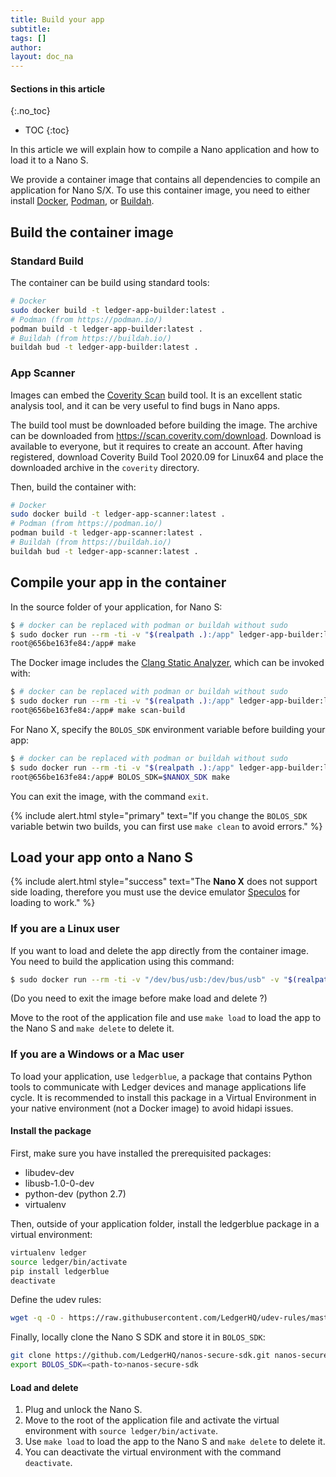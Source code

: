 ```yaml
---
title: Build your app
subtitle:
tags: []
author:
layout: doc_na
---
```


#### Sections in this article
{:.no_toc}
* TOC
{:toc}

In this article we will explain how to compile a Nano application and how to load it to a Nano S.

We provide a container image that contains all dependencies to compile an application for Nano S/X. To use this container image, you need to either install [Docker](https://docs.docker.com/get-docker/), [Podman](https://podman.io/), or [Buildah](https://buildah.io/).

## Build the container image

### Standard Build

The container can be build using standard tools:

```bash
# Docker
sudo docker build -t ledger-app-builder:latest .
# Podman (from https://podman.io/)
podman build -t ledger-app-builder:latest .
# Buildah (from https://buildah.io/)
buildah bud -t ledger-app-builder:latest .
```

### App Scanner

Images can embed the [Coverity Scan](https://scan.coverity.com/) build tool. It is an excellent static analysis tool, and it can be very useful to find bugs in Nano apps.

The build tool must be downloaded before building the image. The archive can be downloaded from <https://scan.coverity.com/download>. Download is available to everyone, but it requires to create an account. After having registered, download Coverity Build Tool 2020.09 for Linux64 and place the downloaded archive in the `coverity` directory.

Then, build the container with:

```bash
# Docker
sudo docker build -t ledger-app-scanner:latest .
# Podman (from https://podman.io/)
podman build -t ledger-app-scanner:latest .
# Buildah (from https://buildah.io/)
buildah bud -t ledger-app-scanner:latest .
```

## Compile your app in the container

In the source folder of your application, for Nano S:

```bash
$ # docker can be replaced with podman or buildah without sudo
$ sudo docker run --rm -ti -v "$(realpath .):/app" ledger-app-builder:latest
root@656be163fe84:/app# make
```

The Docker image includes the [Clang Static Analyzer](https://clang-analyzer.llvm.org/), which can be invoked with:

```bash
$ # docker can be replaced with podman or buildah without sudo
$ sudo docker run --rm -ti -v "$(realpath .):/app" ledger-app-builder:latest
root@656be163fe84:/app# make scan-build
```

For Nano X, specify the `BOLOS_SDK` environment variable before building your app:

```bash
$ # docker can be replaced with podman or buildah without sudo
$ sudo docker run --rm -ti -v "$(realpath .):/app" ledger-app-builder:latest
root@656be163fe84:/app# BOLOS_SDK=$NANOX_SDK make
```

You can exit the image, with the command `exit`.

<!--  -->
{% include alert.html style="primary" text="If you change the <code>BOLOS_SDK</code> variable betwin two builds, you can first use <code>make clean</code> to avoid errors." %}
<!--  -->


## Load your app onto a Nano S

<!--  -->
{% include alert.html style="success" text="The <b>Nano X</b> does not support side loading, therefore you must use the device emulator <a href='https://developers.ledger.com/docs/speculos/start-here/'>Speculos</a> for loading to work." %}
<!--  -->

### If you are a Linux user

If you want to load and delete the app directly from the container image. You need to build the application using this command:

```bash
$ sudo docker run --rm -ti -v "/dev/bus/usb:/dev/bus/usb" -v "$(realpath .):/app" --privileged ledger-app-builder:latest
```

(Do you need to exit the image before make load and delete ?)

Move to the root of the application file and use `make load` to load the app to the Nano S and `make delete` to delete it.


### If you are a Windows or a Mac user

To load your application, use `ledgerblue`, a package that contains Python tools to communicate with Ledger devices and manage applications life cycle. It is recommended to install this package in a Virtual Environment in your native environment (not a Docker image) to avoid hidapi issues.


#### Install the package

First, make sure you have installed the prerequisited packages:
  * libudev-dev
  * libusb-1.0-0-dev
  * python-dev (python 2.7)
  * virtualenv

Then, outside of your application folder, install the ledgerblue package in a virtual environment:

```bash
virtualenv ledger
source ledger/bin/activate
pip install ledgerblue
deactivate
```

Define the udev rules:

```bash
wget -q -O - https://raw.githubusercontent.com/LedgerHQ/udev-rules/master/add_udev_rules.sh | sudo bash
```

Finally, locally clone the Nano S SDK and store it in `BOLOS_SDK`:

```bash
git clone https://github.com/LedgerHQ/nanos-secure-sdk.git nanos-secure-sdk
export BOLOS_SDK=<path-to>nanos-secure-sdk
```

#### Load and delete

1. Plug and unlock the Nano S.
2. Move to the root of the application file and activate the virtual environment with `source ledger/bin/activate`.
3. Use `make load` to load the app to the Nano S and `make delete` to delete it.
4. You can deactivate the virtual environment with the command `deactivate`.
